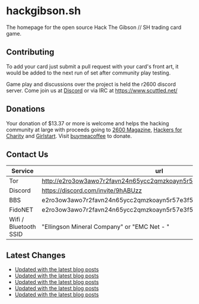 # hackgibson.sh
The homepage for the open source Hack The Gibson // SH trading card game.


## Contributing

To add your card just submit a pull request with your card's front art, it would be added to the next run of set after community play testing.

Game play and discussions over the project is held the r2600 discord server. Come join us at [Discord](https://discord.com/invite/9hABUzz) or via IRC at https://www.scuttled.net/


## Donations

Your donation of $13.37 or more is welcome and helps the hacking community at large with proceeds going to [2600 Magazine](https://2600.com/), [Hackers for Charity](https://hackersforcharity.org) and [Girlstart](https://girlstart.org).  Visit [buymeacoffee](https://www.buymeacoffee.com/hackgibson.sh) to donate.


## Contact Us

Service | url
-|-
Tor | http://e2ro3ow3awo7r2favn24n65ycc2qmzkoayn5r57e3f56nvjwdcgg32ad.onion
Discord | https://discord.com/invite/9hABUzz
BBS | e2ro3ow3awo7r2favn24n65ycc2qmzkoayn5r57e3f56nvjwdcgg32ad.onion:23
FidoNET | e2ro3ow3awo7r2favn24n65ycc2qmzkoayn5r57e3f56nvjwdcgg32ad.onion:24554
Wifi / Bluetooth SSID | "Ellingson Mineral Company" or "EMC Net - <fidonet address>"

## Latest Changes
<!-- BLOG-POST-LIST:START -->
- [Updated with the latest blog posts](https://github.com/DFW2600/hackgibson.sh/commit/624da2bdfa2610e18ff77857707933e7e18bd314)
- [Updated with the latest blog posts](https://github.com/DFW2600/hackgibson.sh/commit/268bf20c61ad363e8c3f9aa498bee5d44394eed3)
- [Updated with the latest blog posts](https://github.com/DFW2600/hackgibson.sh/commit/a54a73e0409142a7e1d69da2d36b007640641e3c)
- [Updated with the latest blog posts](https://github.com/DFW2600/hackgibson.sh/commit/ea15952987f07b80f0b40e0a93e1de84d3b2762e)
- [Updated with the latest blog posts](https://github.com/DFW2600/hackgibson.sh/commit/cff56dcb55d7d34635c33099a173ecf6349a0d49)
<!-- BLOG-POST-LIST:END -->
